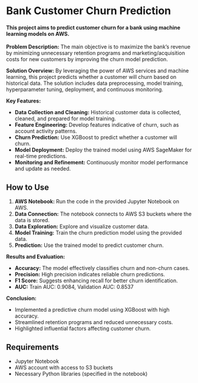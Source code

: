 # Bank Customer Churn Prediction

#### This project aims to predict customer churn for a bank using machine learning models on AWS.

**Problem Description:**
The main objective is to maximize the bank’s revenue by minimizing unnecessary retention programs and marketing/acquisition costs for new customers by improving the churn model prediction.

**Solution Overview:**
By leveraging the power of AWS services and machine learning, this project predicts whether a customer will churn based on historical data. The solution includes data preprocessing, model training, hyperparameter tuning, deployment, and continuous monitoring.

**Key Features:**
- **Data Collection and Cleaning:** Historical customer data is collected, cleaned, and prepared for model training.
- **Feature Engineering:** Develop features indicative of churn, such as account activity patterns.
- **Churn Prediction:** Use XGBoost to predict whether a customer will churn.
- **Model Deployment:** Deploy the trained model using AWS SageMaker for real-time predictions.
- **Monitoring and Refinement:** Continuously monitor model performance and update as needed.

## How to Use
1. **AWS Notebook:** Run the code in the provided Jupyter Notebook on AWS.
2. **Data Connection:** The notebook connects to AWS S3 buckets where the data is stored.
3. **Data Exploration:** Explore and visualize customer data.
4. **Model Training:** Train the churn prediction model using the provided data.
5. **Prediction:** Use the trained model to predict customer churn.

**Results and Evaluation:**
- **Accuracy:** The model effectively classifies churn and non-churn cases.
- **Precision:** High precision indicates reliable churn predictions.
- **F1 Score:** Suggests enhancing recall for better churn identification.
- **AUC:** Train AUC: 0.9084, Validation AUC: 0.8537

**Conclusion:**
- Implemented a predictive churn model using XGBoost with high accuracy.
- Streamlined retention programs and reduced unnecessary costs.
- Highlighted influential factors affecting customer churn.

## Requirements
- Jupyter Notebook
- AWS account with access to S3 buckets
- Necessary Python libraries (specified in the notebook)
